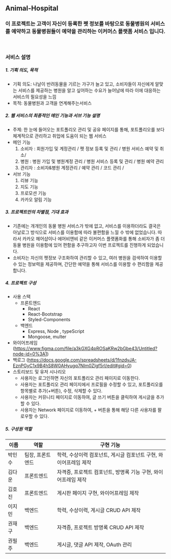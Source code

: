 ## Animal-Hospital

### **이 프로젝트는 고객이 자신이 등록한 펫 정보를 바탕으로 동물병원의 서비스를 예약하고 동물병원들이 예약을 관리하는 이커머스 플랫폼 서비스 입니다.**

<br>

### **서비스 설명**

##### 1. 기획 의도, 목적
- 기획 의도: 나날이 반려동물을 기르는 가구가 늘고 있고, 소비자들이 자신에게 알맞는 서비스를 제공하는 병원을 알고 싶어하는 수요가 늘어남에 따라 이에 대응하는 서비스의 필요성을 느낌
- 목적: 동물병원과 고객을 연계해주는서비스
##### 2. 웹 서비스의 최종적인 메인 기능과 서브 기능 설명

- 주제: 한 눈에 들어오는 포트폴리오 관리 및 공유 페이지를 통해, 포트폴리오를 보다 체계적으로 관리하고 취업에 도움이 되는 웹 서비스
- 메인 기능
  1.  소비자 : 회원가입 및 계정관리 / 펫 정보 등록 및 관리 / 병원 서비스 예약 및 취소/
  2.  병원 : 병원 가입 및 병원계정 관리 / 병원 서비스 등록 및 관리 / 병원 예약 관리
  3.  관리자 : 소비자&병원 계정관리 / 예약 관리 / 코드 관리 /
- 서브 기능
  1.  리뷰 기능
  2.  지도 기능
  3.  프로모션 기능
  4.  카카오 알림 기능

##### 3. 프로젝트만의 차별점, 기대 효과

- 기존에는 개개인의 동물 병원 서비스가 밖에 없고, 서비스를 이용하더라도 결국은 아날로그 방식으로 서비스를 이용함에 따라 불편함을 느낄 수 밖에 없었습니다. 따라서 카카오 헤어샵이나 에어비앤비 같은 이커머스 플랫폼화를 통해 소비자가 좀 더 동물 병원을 이용함에 있어 편함을 추구하고자 이번 프로젝트를 진행하게 되었습니다.
- 소비자는 자신의 펫정보 구조화하여 관리할 수 있고, 여러 병원을 검색하여 이용할 수 있는 정보력을 제공하며, 간단한 예약을 통해 서비스를 이용할 수 편리함을 제공합니다.

##### 4. 프로젝트 구성

- 사용 스택
  - 프론트엔드
    - React
    - React-Bootstrap
    - Styled-Components
  - 백엔드
    - Express, Node , typeScript
    - Mongoose, multer
- 와이어프레임 (https://www.figma.com/file/a3kGXG4pROSaKRw2bGbe43/Untitled?node-id=0%3A1)
- 백로그 (https://docs.google.com/spreadsheets/d/1fnzdvJA-EznPGyC1x9B4hS8W0AHyugq7Nlm0ZIgf5rI/edit#gid=0)
- 스토리보드 및 유저 시나리오
  - 사용자는 로그인하면 자신의 포트폴리오 관리 페이지로 이동한다.
  - 사용자는 포트폴리오 관리 페이지에서 프로필을 수정할 수 있고, 포트폴리오를 항목별로 추가(+버튼), 수정, 삭제할 수 있다.
  - 사용자는 커뮤니티 페이지로 이동하여, 글 쓰기 버튼을 클릭하여 게시글을 추가할 수 있다.
  - 사용자는 Network 페이지로 이동하여, + 버튼을 통해 해당 다른 사용자를 팔로우할 수 있다.

##### 5. 구성원 역할

| 이름   | 역할             | 구현 기능                                                        |
| ------ | ---------------- | ---------------------------------------------------------------- |
| 박민수 | 팀장, 프론트엔드 | 학력, 수상이력 컴포넌트, 게시글 컴포넌트 구현, 와이어프레임 제작 |
| 김다운 | 프론트엔드       | 자격증, 프로젝트 컴포넌트, 방명록 기능 구현, 와이어프레임 제작   |
| 김호진 | 프론트엔드       | 게시판 페이지 구현, 와이어프레임 제작                            |
| 이지민 | 백엔드           | 학력, 수상이력, 게시글 CRUD API 제작                             |
| 권재구 | 백엔드           | 자격증, 프로젝트 방명록 CRUD API 제작                            |
| 권필주 | 백엔드           | 게시글, 댓글 API 제작, OAuth 관리                                |

